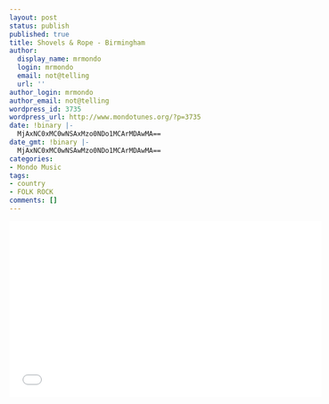 ```yaml
---
layout: post
status: publish
published: true
title: Shovels & Rope - Birmingham
author:
  display_name: mrmondo
  login: mrmondo
  email: not@telling
  url: ''
author_login: mrmondo
author_email: not@telling
wordpress_id: 3735
wordpress_url: http://www.mondotunes.org/?p=3735
date: !binary |-
  MjAxNC0xMC0wNSAxMzo0NDo1MCArMDAwMA==
date_gmt: !binary |-
  MjAxNC0xMC0wNSAwMzo0NDo1MCArMDAwMA==
categories:
- Mondo Music
tags:
- country
- FOLK ROCK
comments: []
---
```

<iframe width="560" height="315" src="//www.youtube.com/embed/ue9lsHpGKd4" frameborder="0"> </iframe>
